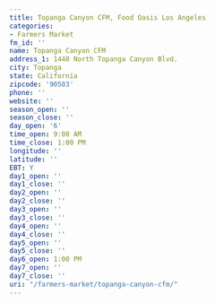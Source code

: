 ```yaml
---
title: Topanga Canyon CFM, Food Oasis Los Angeles
categories:
- Farmers Market
fm_id: ''
name: Topanga Canyon CFM
address_1: 1440 North Topanga Canyon Blvd.
city: Topanga
state: California
zipcode: '90503'
phone: ''
website: ''
season_open: ''
season_close: ''
day_open: '6'
time_open: 9:00 AM
time_close: 1:00 PM
longitude: ''
latitude: ''
EBT: Y
day1_open: ''
day1_close: ''
day2_open: ''
day2_close: ''
day3_open: ''
day3_close: ''
day4_open: ''
day4_close: ''
day5_open: ''
day5_close: ''
day6_open: 1:00 PM
day7_open: ''
day7_close: ''
uri: "/farmers-market/topanga-canyon-cfm/"
---
```


